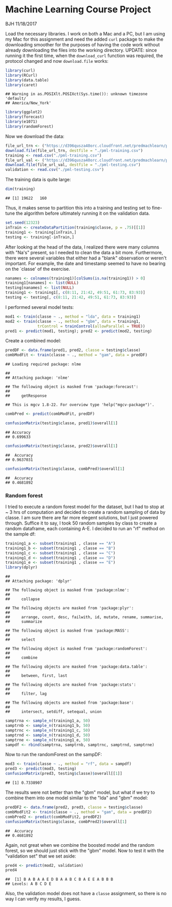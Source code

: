 Machine Learning Course Project
================
BJH
11/18/2017

Load the necessary libraries. I work on both a Mac and a PC, but I am using my Mac for this assignment and need the added `curl` package to make the downloading smoother for the purposes of having the code work without already downloading the files into the working directory. UPDATE: since running it the first time, when the `download_curl` function was required, the protocol changed and now `download.file` works:

``` r
library(curl)
library(RCurl)
library(data.table)
library(caret)
```

    ## Warning in as.POSIXlt.POSIXct(Sys.time()): unknown timezone 'default/
    ## America/New_York'

``` r
library(ggplot2)
library(forecast)
library(e1071)
library(randomForest)
```

Now we download the data:

``` r
file_url_trn <- ("https://d396qusza40orc.cloudfront.net/predmachlearn/pml-training.csv")  
download.file(file_url_trn, destfile = "./pml-training.csv")
training <- read.csv("./pml-training.csv")
file_url_val <- ("https://d396qusza40orc.cloudfront.net/predmachlearn/pml-testing.csv")
download.file(file_url_val, destfile = "./pml-testing.csv")
validation <- read.csv("./pml-testing.csv")
```

The training data is quite large:

``` r
dim(training)
```

    ## [1] 19622   160

Thus, it makes sense to partition this into a training and testing set to fine-tune the algorithm before ultimately running it on the validation data.

``` r
set.seed(12323)
inTrain <- createDataPartition(training$classe, p = .75)[[1]]
training1 <- training[inTrain,]
testing <- training[-inTrain,]
```

After looking at the head of the data, I realized there were many columns with "Na's" present, so I needed to clean the data a bit more. Furthermore, there were several variables that either had a "blank" observation or weren't important. For example, the date and timestamp seemed to have no bearing on the \`classe' of the exercise.

``` r
nanames <- colnames(training1)[colSums(is.na(training1)) > 0]
training1[nanames] <- list(NULL)
testing[nanames] <- list(NULL)
training1 <- training1[, c(8:11, 21:42, 49:51, 61:73, 83:93)]
testing <- testing[, c(8:11, 21:42, 49:51, 61:73, 83:93)]
```

I performed several model tests:

``` r
mod1 <- train(classe ~ ., method = "lda", data = training1)
mod2 <- train(classe ~ ., method = "gbm", data = training1, 
              trControl = trainControl(allowParallel = TRUE))
pred1 <- predict(mod1, testing); pred2 <- predict(mod2, testing)
```

Create a combined model:

``` r
predDF <- data.frame(pred1, pred2, classe = testing$classe)
combModFit <- train(classe ~ ., method = "gam", data = predDF)
```

    ## Loading required package: nlme

    ## 
    ## Attaching package: 'nlme'

    ## The following object is masked from 'package:forecast':
    ## 
    ##     getResponse

    ## This is mgcv 1.8-22. For overview type 'help("mgcv-package")'.

``` r
combPred <- predict(combModFit, predDF)

confusionMatrix(testing$classe, pred1)$overall[1]
```

    ## Accuracy 
    ## 0.699633

``` r
confusionMatrix(testing$classe, pred2)$overall[1]
```

    ##  Accuracy 
    ## 0.9637031

``` r
confusionMatrix(testing$classe, combPred)$overall[1]
```

    ##  Accuracy 
    ## 0.4681892

### Random forest

I tried to execute a random forest model for the dataset, but I had to stop at ~ 3 hrs of computation and decided to create a random sampling of data by classe. I am sure there are far more elegent solutions, but I just powered through. Suffice it to say, I took 50 random samples by class to create a random dataframe, each containing A-E. I decided to run an "rf" method on the sample df:

``` r
training1_a <- subset(training1 , classe == "A")
training1_b <- subset(training1 , classe == "B")
training1_c <- subset(training1 , classe == "C")
training1_d <- subset(training1 , classe == "D")
training1_e <- subset(training1 , classe == "E")
library(dplyr)
```

    ## 
    ## Attaching package: 'dplyr'

    ## The following object is masked from 'package:nlme':
    ## 
    ##     collapse

    ## The following objects are masked from 'package:plyr':
    ## 
    ##     arrange, count, desc, failwith, id, mutate, rename, summarise,
    ##     summarize

    ## The following object is masked from 'package:MASS':
    ## 
    ##     select

    ## The following object is masked from 'package:randomForest':
    ## 
    ##     combine

    ## The following objects are masked from 'package:data.table':
    ## 
    ##     between, first, last

    ## The following objects are masked from 'package:stats':
    ## 
    ##     filter, lag

    ## The following objects are masked from 'package:base':
    ## 
    ##     intersect, setdiff, setequal, union

``` r
samptrna <- sample_n(training1_a, 50)
samptrnb <- sample_n(training1_b, 50)
samptrnc <- sample_n(training1_c, 50)
samptrnd <- sample_n(training1_d, 50)
samptrne <- sample_n(training1_e, 50)
sampdf <- rbind(samptrna, samptrnb, samptrnc, samptrnd, samptrne)
```

Now to run the randomForest on the sampDF:

``` r
mod3 <- train(classe ~ ., method = "rf", data = sampdf)
pred3 <- predict(mod3, testing)
confusionMatrix(pred3, testing$classe)$overall[[1]]
```

    ## [1] 0.7338907

The results were not better than the "gbm" model, but what if we try to combine them into one model similar to the "lda" and "gbm" model:

``` r
predDF2 <- data.frame(pred2, pred3, classe = testing$classe)
combModFit2 <- train(classe ~ ., method = "gam", data = predDF2)
combPred2 <- predict(combModFit2, predDF2)
confusionMatrix(testing$classe, combPred2)$overall[1]
```

    ##  Accuracy 
    ## 0.4681892

Again, not great when we combine the boosted model and the random forest, so we should just stick with the "gbm" model. Now to test it with the "validation set" that we set aside:

``` r
pred4 <- predict(mod2, validation)
pred4
```

    ##  [1] B A B A A E D B A A B C B A E E A B B B
    ## Levels: A B C D E

Also, the validation model does not have a `classe` assignment, so there is no way I can verify my results, I guess.
